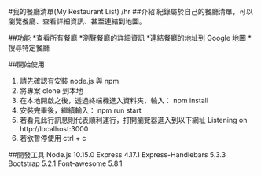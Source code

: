 #我的餐廳清單(My Restaurant List)
/hr
##介紹
紀錄屬於自己的餐廳清單，可以瀏覽餐廳、查看詳細資訊、甚至連結到地圖。

##功能
*查看所有餐廳
*瀏覽餐廳的詳細資訊
*連結餐廳的地址到 Google 地圖
*搜尋特定餐廳

##開始使用
1. 請先確認有安裝 node.js 與 npm
2. 將專案 clone 到本地
3. 在本地開啟之後，透過終端機進入資料夾，輸入：
npm install
4. 安裝完畢後，繼續輸入：
npm run start
5. 若看見此行訊息則代表順利運行，打開瀏覽器進入到以下網址
Listening on http://localhost:3000
6. 若欲暫停使用
ctrl + c

##開發工具
Node.js 10.15.0
Express 4.17.1
Express-Handlebars 5.3.3
Bootstrap 5.2.1
Font-awesome 5.8.1
